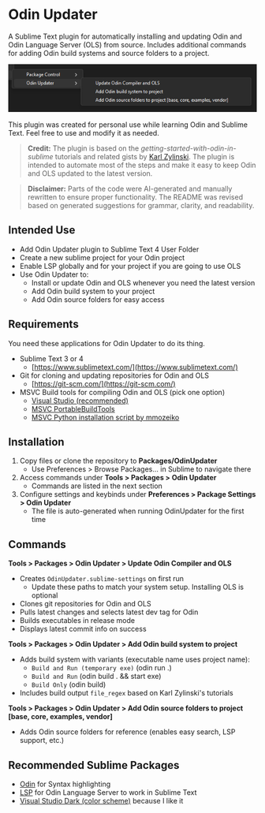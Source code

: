 # Odin Updater

A Sublime Text plugin for automatically installing and updating Odin and Odin Language Server (OLS) from source. Includes additional commands for adding Odin build systems and source folders to a project.

<p align="center"><img src="preview.png"></p>

This plugin was created for personal use while learning Odin and Sublime Text. Feel free to use and modify it as needed.

> **Credit:** The plugin is based on the *getting-started-with-odin-in-sublime* tutorials and related gists by [Karl Zylinski](https://gist.github.com/karl-zylinski). The plugin is intended to automate most of the steps and make it easy to keep Odin and OLS updated to the latest version.

> **Disclaimer:** Parts of the code were AI-generated and manually rewritten to ensure proper functionality. The README was revised based on generated suggestions for grammar, clarity, and readability.

## Intended Use
- Add Odin Updater plugin to Sublime Text 4 User Folder
- Create a new sublime project for your Odin project
- Enable LSP globally and for your project if you are going to use OLS
- Use Odin Updater to:
    - Install or update Odin and OLS whenever you need the latest version
    - Add Odin build system to your project
    - Add Odin source folders for easy access

## Requirements

You need these applications for Odin Updater to do its thing.
- Sublime Text 3 or 4
    - [https://www.sublimetext.com/](https://www.sublimetext.com/)
- Git for cloning and updating repositories for Odin and OLS
    - [https://git-scm.com/](https://git-scm.com/)
- MSVC Build tools for compiling Odin and OLS (pick one option)
    - [Visual Studio (recommended)](https://visualstudio.microsoft.com/)
    - [MSVC PortableBuildTools](https://github.com/Data-Oriented-House/)
    - [MSVC Python installation script by mmozeiko](https://gist.github.com/mmozeiko/7f3162ec2988e81e56d5c4e22cde9977)

## Installation

1. Copy files or clone the repository to **Packages/OdinUpdater**
    - Use Preferences > Browse Packages... in Sublime to navigate there
2. Access commands under **Tools > Packages > Odin Updater**
    - Commands are listed in the next section
3. Configure settings and keybinds under **Preferences > Package Settings > Odin Updater**
    - The file is auto-generated when running OdinUpdater for the first time

## Commands

**Tools > Packages > Odin Updater > Update Odin Compiler and OLS**

- Creates `OdinUpdater.sublime-settings` on first run
    - Update these paths to match your system setup. Installing OLS is optional
- Clones git repositories for Odin and OLS
- Pulls latest changes and selects latest dev tag for Odin
- Builds executables in release mode
- Displays latest commit info on success

**Tools > Packages > Odin Updater > Add Odin build system to project**

- Adds build system with variants (executable name uses project name):
  - `Build and Run (temporary exe)` (odin run .)
  - `Build and Run` (odin build . && start exe)
  - `Build Only` (odin build)
- Includes build output `file_regex` based on Karl Zylinski's tutorials

**Tools > Packages > Odin Updater > Add Odin source folders to project [base, core, examples, vendor]**

- Adds Odin source folders for reference (enables easy search, LSP support, etc.)

## Recommended Sublime Packages

- [Odin](https://packagecontrol.io/packages/Odin) for Syntax highlighting
- [LSP](https://packagecontrol.io/packages/LSP) for Odin Language Server to work in Sublime Text
- [Visual Studio Dark (color scheme)](https://packagecontrol.io/packages/Visual%20Studio%20Dark) because I like it


